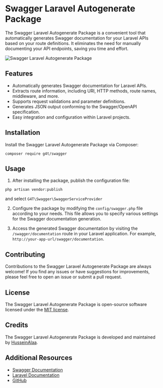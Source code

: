 # Swagger Laravel Autogenerate Package

The Swagger Laravel Autogenerate Package is a convenient tool that automatically generates Swagger documentation for your Laravel APIs based on your route definitions. It eliminates the need for manually documenting your API endpoints, saving you time and effort.



![Swagger Laravel Autogenerate Package](https://www.scottbrady91.com/img/logos/swagger-banner.png)


## Features

- Automatically generates Swagger documentation for Laravel APIs.
- Extracts route information, including URI, HTTP methods, route names, middleware, and more.
- Supports request validations and parameter definitions.
- Generates JSON output conforming to the Swagger/OpenAPI specification.
- Easy integration and configuration within Laravel projects.

## Installation

Install the Swagger Laravel Autogenerate Package via Composer:

```
composer require g4t/swagger
```



## Usage

1. After installing the package, publish the configuration file:
```
php artisan vendor:publish
```
and select `G4T\Swagger\SwaggerServiceProvider`


2. Configure the package by modifying the `config/swagger.php` file according to your needs. This file allows you to specify various settings for the Swagger documentation generation.

3. Access the generated Swagger documentation by visiting the `/swagger/documentation` route in your Laravel application. For example, `http://your-app-url/swagger/documentation`.

## Contributing

Contributions to the Swagger Laravel Autogenerate Package are always welcome! If you find any issues or have suggestions for improvements, please feel free to open an issue or submit a pull request.


## License

The Swagger Laravel Autogenerate Package is open-source software licensed under the [MIT license](LICENSE.md).

## Credits

The Swagger Laravel Autogenerate Package is developed and maintained by [HusseinAlaa](https://www.linkedin.com/in/hussein4alaa/).

## Additional Resources

- [Swagger Documentation](https://swagger.io/docs/)
- [Laravel Documentation](https://laravel.com/docs)
- [GitHub](https://github.com/hussein4alaa/laravel-g4t-swagger-auto-generate)
